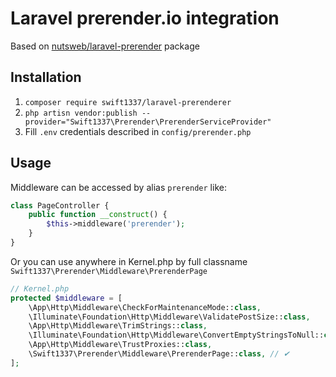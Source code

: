 # Laravel prerender.io integration 
Based on [nutsweb/laravel-prerender](https://github.com/jeroennoten/Laravel-Prerender) package

## Installation
1) `composer require swift1337/laravel-prerenderer`
2) `php artisn vendor:publish --provider="Swift1337\Prerender\PrerenderServiceProvider"`
3) Fill `.env` credentials described in `config/prerender.php`

## Usage
Middleware can be accessed by alias `prerender` like:
```php
class PageController {
    public function __construct() {
        $this->middleware('prerender'); 
    }
}
```

Or you can use anywhere in Kernel.php by full classname `Swift1337\Prerender\Middleware\PrerenderPage` 
```php
// Kernel.php
protected $middleware = [
    \App\Http\Middleware\CheckForMaintenanceMode::class,
    \Illuminate\Foundation\Http\Middleware\ValidatePostSize::class,
    \App\Http\Middleware\TrimStrings::class,
    \Illuminate\Foundation\Http\Middleware\ConvertEmptyStringsToNull::class,
    \App\Http\Middleware\TrustProxies::class,
    \Swift1337\Prerender\Middleware\PrerenderPage::class, // ✔︎
];
```
 
